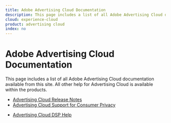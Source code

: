 ```yaml
---
title: Adobe Advertising Cloud Documentation
description: This page includes a list of all Adobe Advertising Cloud documentation available from this site.
cloud: experience-cloud
product: advertising cloud
index: no
---
```


# Adobe Advertising Cloud Documentation

This page includes a list of all Adobe Advertising Cloud documentation available from this site. All other help for Advertising Cloud is available within the products.

<!-- Using + for bullets on this page, but could use * instead. Just need to be consistent in same file -->

+ [Advertising Cloud Release Notes](https://docs.adobe.com/content/help/en/release-notes/experience-cloud/current.html#adcloud)
+ [ Advertising Cloud Support for Consumer Privacy](/help/misc/TOC.md)
<!-- + Support for Consumer Privacy
  + [Support for the General Data Protection Regulation](misc/ad-cloud-gdpr.md)
  + [Support for the California Consumer Privacy Act: Consumer Data Access and Delete](misc/ad-cloud-ccpa-access-delete.md)
  + [Support for the California Consumer Privacy Act: Consumer Opt-Out-of-Sale](misc/ad-cloud-ccpa-opt-out-of-sale.md) -->
+ [Advertising Cloud DSP Help](/help/dsp/TOC.md)
